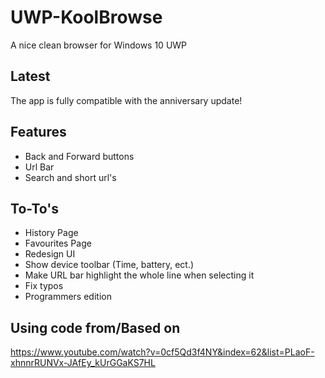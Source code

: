 # UWP-KoolBrowse
A nice clean browser for Windows 10 UWP
## Latest
The app is fully compatible with the anniversary update!
## Features
* Back and Forward buttons
* Url Bar
* Search and short url's
## To-To's
* History Page
* Favourites Page
* Redesign UI
* Show device toolbar (Time, battery, ect.)
* Make URL bar highlight the whole line when selecting it
* Fix typos
* Programmers edition
## Using code from/Based on
https://www.youtube.com/watch?v=0cf5Qd3f4NY&index=62&list=PLaoF-xhnnrRUNVx-JAfEy_kUrGGaKS7HL
